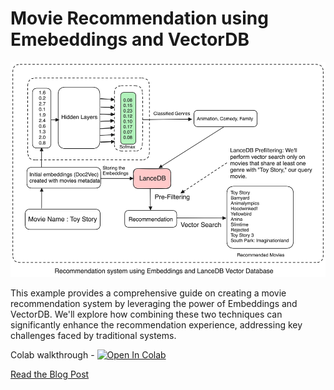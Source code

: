 # Movie Recommendation using Emebeddings and VectorDB

![alt text](../../assets/movie-recommendation-with-genre.png)

This example  provides a comprehensive guide on creating a movie recommendation system by leveraging the power of Embeddings and VectorDB. We'll explore how combining these two techniques can significantly enhance the recommendation experience, addressing key challenges faced by traditional systems. 

Colab walkthrough - <a href="https://colab.research.google.com/github/lancedb/vectordb-recipes/blob/main/examples/movie-recommendation-with-genres/movie_recommendation_with_doc2vec_and_lancedb.ipynb"><img src="https://colab.research.google.com/assets/colab-badge.svg" alt="Open In Colab"></a> 

[Read the Blog Post](https://blog.lancedb.com/movie-recommendation-system-using-lancedb-and-doc2vec/)